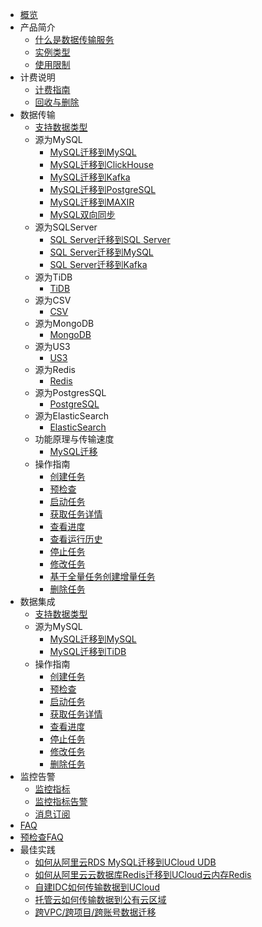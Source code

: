 
* [概览](/udts/README)
* 产品简介
    * [什么是数据传输服务](/udts/introduction/concept)
    * [实例类型](/udts/introduction/instancetype)
    * [使用限制](/udts/introduction/limitation)
* 计费说明  
    * [计费指南](/udts/introduction/billing)
    * [回收与删除](/udts/billing/recycle)
* 数据传输
    * [支持数据类型](/udts/introduction/supporttype)
    * 源为MySQL
        * [MySQL迁移到MySQL](/udts/type/mysql_source/mysql2mysql)
        * [MySQL迁移到ClickHouse](/udts/type/mysql_source/mysql2clickhouse)
        * [MySQL迁移到Kafka](/udts/type/mysql_source/mysql2kafka)
        * [MySQL迁移到PostgreSQL](/udts/type/mysql_source/mysql2postgres)
        * [MySQL迁移到MAXIR](/udts/type/mysql_source/mysql2maxir)
        * [MySQL双向同步](/udts/type/mysql_source/mysql_synchronization)
    * 源为SQLServer
        * [SQL Server迁移到SQL Server](/udts/type/sqlserver_source/sqlserver2sqlserver)   
        * [SQL Server迁移到MySQL](/udts/type/sqlserver_source/sqlserver2mysql)
        * [SQL Server迁移到Kafka](/udts/type/sqlserver_source/sqlserver2kafka)
    * 源为TiDB
        * [TiDB](/udts/type/tidb)
    * 源为CSV
        * [CSV](/udts/type/csvsource)
    * 源为MongoDB
        * [MongoDB](/udts/type/mongonode)
    * 源为US3
        * [US3](/udts/type/ufilesource)
    * 源为Redis
        * [Redis](/udts/type/redissource)
    * 源为PostgresSQL
        * [PostgreSQL](/udts/type/pgsqlsource)
    * 源为ElasticSearch
        * [ElasticSearch](/udts/type/essource)
    * 功能原理与传输速度
        * [MySQL迁移](/udts/tech/mysql)
    * 操作指南        
        * [创建任务](/udts/guide/createtask)
        * [预检查](/udts/guide/checkconnection)
        * [启动任务](/udts/guide/starttask)
        * [获取任务详情](/udts/guide/getconfig)
        * [查看进度](/udts/guide/getprogress)
        * [查看运行历史](/udts/guide/gethistory)
        * [停止任务](/udts/guide/stoptask)
        * [修改任务](/udts/guide/updatetask)        
        * [基于全量任务创建增量任务](/udts/guide/quickIncremental)
        * [删除任务](/udts/guide/deletetask) 
* 数据集成
    * [支持数据类型](/udts/inti/introduction/supporttype)
    * 源为MySQL
        * [MySQL迁移到MySQL](/udts/inti/type/mysql_source/mysql2mysql)
        * [MySQL迁移到TiDB](/udts/inti/type/mysql_source/mysql2tidb)
    * 操作指南
        * [创建任务](/udts/inti/guide/createtask)
        * [预检查](/udts/inti/guide/precheck)
        * [启动任务](/udts/inti/guide/starttask)               
        * [获取任务详情](/udts/inti/guide/getconfig)
        * [查看进度](/udts/inti/guide/getprogress)
        * [停止任务](/udts/inti/guide/stoptask)
        * [修改任务](/udts/inti/guide/updatetask)
        * [删除任务](/udts/inti/guide/deletetask)
* 监控告警
    * [监控指标](/udts/monitor/monitor)
    * [监控指标告警](/udts/monitor/alarm)
    * [消息订阅](/udts/monitor/notice)
* [FAQ](/udts/faq)
* [预检查FAQ](udts/precheck_faq)
* 最佳实践
    * [如何从阿里云RDS MySQL迁移到UCloud UDB](/udts/practice/alitouclud)
    * [如何从阿里云云数据库Redis迁移到UCloud云内存Redis](/udts/practice/aliredis)
    * [自建IDC如何传输数据到UCloud](/udts/practice/connect)
    * [托管云如何传输数据到公有云区域](/udts/practice/hybrid)
    * [跨VPC/跨项目/跨账号数据迁移](/udts/practice/diffvpc)

